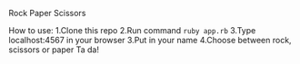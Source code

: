 Rock Paper Scissors

How to use:
1.Clone this repo
2.Run command `ruby app.rb`
3.Type localhost:4567 in your browser
3.Put in your name
4.Choose between rock, scissors or paper
Ta da!
